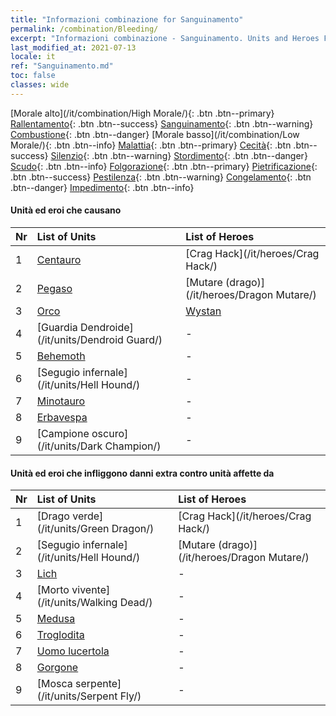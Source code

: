 ```yaml
---
title: "Informazioni combinazione for Sanguinamento"
permalink: /combination/Bleeding/
excerpt: "Informazioni combinazione - Sanguinamento. Units and Heroes Formation."
last_modified_at: 2021-07-13
locale: it
ref: "Sanguinamento.md"
toc: false
classes: wide
---
```


  [Morale alto](/it/combination/High Morale/){: .btn .btn--primary} [Rallentamento](/it/combination/Slow/){: .btn .btn--success} [Sanguinamento](/it/combination/Bleeding/){: .btn .btn--warning} [Combustione](/it/combination/Burning/){: .btn .btn--danger} [Morale basso](/it/combination/Low Morale/){: .btn .btn--info} [Malattia](/it/combination/Disease/){: .btn .btn--primary} [Cecità](/it/combination/Blind/){: .btn .btn--success} [Silenzio](/it/combination/Silence/){: .btn .btn--warning} [Stordimento](/it/combination/Stun/){: .btn .btn--danger} [Scudo](/it/combination/Shield/){: .btn .btn--info} [Folgorazione](/it/combination/Static/){: .btn .btn--primary} [Pietrificazione](/it/combination/Petrify/){: .btn .btn--success} [Pestilenza](/it/combination/Plague/){: .btn .btn--warning} [Congelamento](/it/combination/Freeze/){: .btn .btn--danger} [Impedimento](/it/combination/Deterrence/){: .btn .btn--info} 


#### Unità ed eroi che causano <Sanguinamento>

  | Nr |  List of Units  | List of Heroes | 
  |:---|:----------------|:---------------| 
  | 1 | [Centauro](/it/units/Centaur/) | [Crag Hack](/it/heroes/Crag Hack/) |
  | 2 | [Pegaso](/it/units/Pegasus/) | [Mutare (drago)](/it/heroes/Dragon Mutare/) |
  | 3 | [Orco](/it/units/Orc/) | [Wystan](/it/heroes/Wystan/) |
  | 4 | [Guardia Dendroide](/it/units/Dendroid Guard/) | - |
  | 5 | [Behemoth](/it/units/Behemoth/) | - |
  | 6 | [Segugio infernale](/it/units/Hell Hound/) | - |
  | 7 | [Minotauro](/it/units/Minotaur/) | - |
  | 8 | [Erbavespa](/it/units/Waspwort/) | - |
  | 9 | [Campione oscuro](/it/units/Dark Champion/) | - |


#### Unità ed eroi che infliggono danni extra contro unità affette da <Sanguinamento>

  | Nr |  List of Units  | List of Heroes | 
  |:---|:----------------|:---------------| 
  | 1 | [Drago verde](/it/units/Green Dragon/) | [Crag Hack](/it/heroes/Crag Hack/) |
  | 2 | [Segugio infernale](/it/units/Hell Hound/) | [Mutare (drago)](/it/heroes/Dragon Mutare/) |
  | 3 | [Lich](/it/units/Lich/) | - |
  | 4 | [Morto vivente](/it/units/Walking Dead/) | - |
  | 5 | [Medusa](/it/units/Medusa/) | - |
  | 6 | [Troglodita](/it/units/Troglodyte/) | - |
  | 7 | [Uomo lucertola](/it/units/Lizardman/) | - |
  | 8 | [Gorgone](/it/units/Gorgon/) | - |
  | 9 | [Mosca serpente](/it/units/Serpent Fly/) | - |
